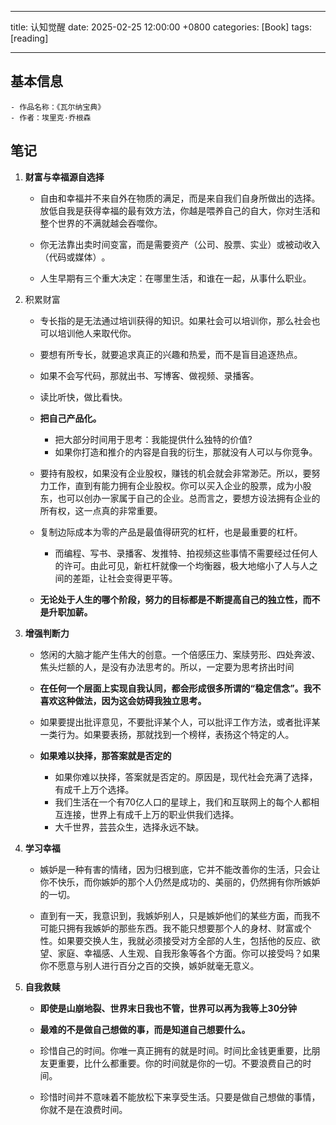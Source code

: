  ---

 title: 认知觉醒
 date: 2025-02-25 12:00:00 +0800
 categories: [Book]
 tags: [reading]

 ---

## 基本信息

    - 作品名称：《瓦尔纳宝典》
    - 作者：埃里克·乔根森

## 笔记
1. **财富与幸福源自选择**
    
    - 自由和幸福并不来自外在物质的满足，而是来自我们自身所做出的选择。放低自我是获得幸福的最有效方法，你越是喂养自己的自大，你对生活和整个世界的不满就越会吞噬你。

    - 你无法靠出卖时间变富，而是需要资产（公司、股票、实业）或被动收入（代码或媒体）​。
    
    - 人生早期有三个重大决定：在哪里生活，和谁在一起，从事什么职业。

2. 积累财富

    - 专长指的是无法通过培训获得的知识。如果社会可以培训你，那么社会也可以培训他人来取代你。
    
    - 要想有所专长，就要追求真正的兴趣和热爱，而不是盲目追逐热点。

    - 如果不会写代码，那就出书、写博客、做视频、录播客。

    - 读比听快，做比看快。

    - **把自己产品化。**
         
        - 把大部分时间用于思考：我能提供什么独特的价值?
        - 如果你打造和推介的内容是自我的衍生，那就没有人可以与你竞争。

    - 要持有股权，如果没有企业股权，赚钱的机会就会非常渺茫。所以，要努力工作，直到有能力拥有企业股权。你可以买入企业的股票，成为小股东，也可以创办一家属于自己的企业。总而言之，要想方设法拥有企业的所有权，这一点真的非常重要。

    - 复制边际成本为零的产品是最值得研究的杠杆，也是最重要的杠杆。

        - 而编程、写书、录播客、发推特、拍视频这些事情不需要经过任何人的许可。由此可见，新杠杆就像一个均衡器，极大地缩小了人与人之间的差距，让社会变得更平等。

    - **无论处于人生的哪个阶段，努力的目标都是不断提高自己的独立性，而不是升职加薪。**

3. **增强判断力**

    - 悠闲的大脑才能产生伟大的创意。一个倍感压力、案牍劳形、四处奔波、焦头烂额的人，是没有办法思考的。所以，一定要为思考挤出时间

    - **在任何一个层面上实现自我认同，都会形成很多所谓的“稳定信念”​。我不喜欢这种做法，因为这会妨碍我独立思考。**

    - 如果要提出批评意见，不要批评某个人，可以批评工作方法，或者批评某一类行为。如果要表扬，那就找到一个榜样，表扬这个特定的人。

    - **如果难以抉择，那答案就是否定的**

        - 如果你难以抉择，答案就是否定的。原因是，现代社会充满了选择，有成千上万个选择。
        - 我们生活在一个有70亿人口的星球上，我们和互联网上的每个人都相互连接，世界上有成千上万的职业供我们选择。
        - 大千世界，芸芸众生，选择永远不缺。

4. **学习幸福**

    - 嫉妒是一种有害的情绪，因为归根到底，它并不能改善你的生活，只会让你不快乐，而你嫉妒的那个人仍然是成功的、美丽的，仍然拥有你所嫉妒的一切。

    - 直到有一天，我意识到，我嫉妒别人，只是嫉妒他们的某些方面，而我不可能只拥有我嫉妒的那些东西。我不能只想要那个人的身材、财富或个性。如果要交换人生，我就必须接受对方全部的人生，包括他的反应、欲望、家庭、幸福感、人生观、自我形象等各个方面。你可以接受吗？如果你不愿意与别人进行百分之百的交换，嫉妒就毫无意义。

5. **自我救赎**

    - **即使是山崩地裂、世界末日我也不管，世界可以再为我等上30分钟**

    - **最难的不是做自己想做的事，而是知道自己想要什么。**

    - 珍惜自己的时间。你唯一真正拥有的就是时间。时间比金钱更重要，比朋友更重要，比什么都重要。你的时间就是你的一切。不要浪费自己的时间。
    
    - 珍惜时间并不意味着不能放松下来享受生活。只要是做自己想做的事情，你就不是在浪费时间。